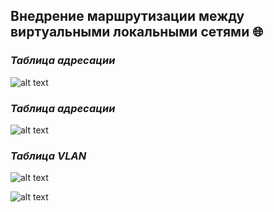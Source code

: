 ## Внедрение маршрутизации между виртуальными локальными сетями <ya-tr-span data-index="872-0" data-translated="true" data-source-lang="en" data-target-lang="ru" data-value="🌐" data-translation="🌐" data-ch="0" data-type="trSpan" style="visibility: initial !important;" data-selected="false">🌐</ya-tr-span>

### *Таблица адресации*

![alt text](https://github.com/Eliminir/OTUSLABS/blob/Labs/LAB6/1.JPG)

### *Таблица адресации*

![alt text](https://github.com/Eliminir/OTUSLABS/blob/Labs/LAB6/2.JPG)

### *Таблица VLAN*

![alt text](https://github.com/Eliminir/OTUSLABS/blob/Labs/LAB6/3.JPG)

![alt text](https://github.com/Eliminir/OTUSLABS/blob/Labs/LAB6/4.JPG)


